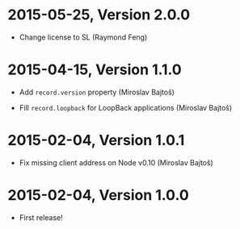 2015-05-25, Version 2.0.0
=========================

 * Change license to SL (Raymond Feng)


2015-04-15, Version 1.1.0
=========================

 * Add `record.version` property (Miroslav Bajtoš)

 * Fill `record.loopback` for LoopBack applications (Miroslav Bajtoš)


2015-02-04, Version 1.0.1
=========================

 * Fix missing client address on Node v0.10 (Miroslav Bajtoš)


2015-02-04, Version 1.0.0
=========================

 * First release!
